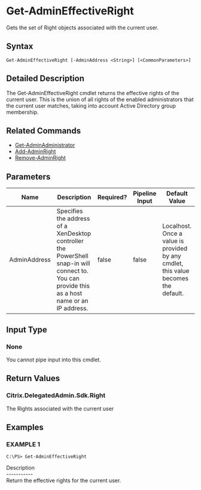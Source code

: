 ﻿# Get-AdminEffectiveRight

   Gets the set of Right objects associated with the current user.

## Syntax
```
Get-AdminEffectiveRight [-AdminAddress <String>] [<CommonParameters>]
```

## Detailed Description
   The Get-AdminEffectiveRight cmdlet returns the effective rights of the current user. This is the union of all rights of the enabled administrators that the current user matches, taking into account Active Directory group membership.

## Related Commands
  * [Get-AdminAdministrator](Get-AdminAdministrator/)
  * [Add-AdminRight](Add-AdminRight/)
  * [Remove-AdminRight](Remove-AdminRight/)
## Parameters

| Name   | Description | Required? | Pipeline Input | Default Value |
| --- | --- | --- | --- | --- |
| AdminAddress | Specifies the address of a XenDesktop controller the PowerShell snap-in will connect to. You can provide this as a host name or an IP address. | false | false | Localhost. Once a value is provided by any cmdlet, this value becomes the default. |

## Input Type
### None
   You cannot pipe input into this cmdlet.
## Return Values
### Citrix.DelegatedAdmin.Sdk.Right
   The Rights associated with the current user
## Examples

### EXAMPLE 1
```
C:\PS> Get-AdminEffectiveRight
```
   Description<br>-----------<br>Return the effective rights for the current user.

